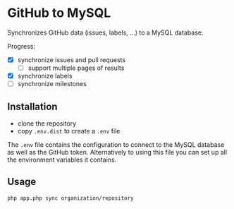 # GitHub to MySQL

Synchronizes GitHub data (issues, labels, ...) to a MySQL database.

Progress:

- [x] synchronize issues and pull requests
    - [ ] support multiple pages of results
- [x] synchronize labels
- [ ] synchronize milestones

## Installation

- clone the repository
- copy `.env.dist` to create a `.env` file

The `.env` file contains the configuration to connect to the MySQL database as well as the GitHub token. Alternatively to using this file you can set up all the environment variables it contains.

## Usage

```
php app.php sync organization/repository
```

